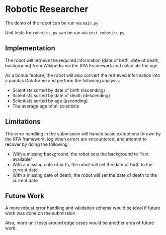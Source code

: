 # Robotic Researcher
The demo of the robot can be run via `main.py`

Unit tests for `robotics.py` can be run via `test_robotics.py`

## Implementation
The robot will retrieve the required information (date of birth, date of death, background) from Wikipedia via the RPA Framework and calculate the age.

As a bonus feature, the robot will also convert the retrieved information into a pandas Dataframe and perform the following analysis:
* Scientists sorted by date of birth (ascending)
* Scientists sorted by date of death (descending)
* Scientists sorted by age (ascending)
* The average age of all scientists

## Limitations 
The error handling in the submission will handle basic exceptions thrown by the RPA framework, log when errors are encountered, and attempt to recover by doing the following:

* With a missing background, the robot sets the background to "Not available"
* With a missing date of birth, the robot will set the date of birth to the current date
* With a missing date of death, the robot will set the date of death to the current date 


## Future Work
A more robust error handling and validation scheme would be ideal if future work was done on the submission. 

Also, more unit tests around edge cases would be another area of future work.
